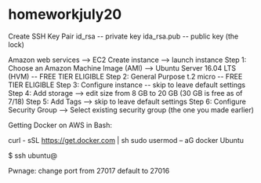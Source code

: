 # homeworkjuly20

Create SSH Key Pair
id_rsa -- private key
ida_rsa.pub -- public key (the lock)

Amazon web services --> EC2
Create instance --> launch instance
Step 1: Choose an Amazon Machine Image (AMI) --> Ubuntu Server 16.04 LTS (HVM) -- FREE TIER ELIGIBLE
Step 2: General Purpose t.2 micro -- FREE TIER ELIGIBLE
Step 3: Configure instance -- skip to leave default settings
Step 4: Add storage --> edit size from 8 GB to 20 GB (30 GB is free as of 7/18)
Step 5: Add Tags --> skip to leave default settings
Step 6: Configure Security Group --> Select existing security group (the one you made earlier)

Getting Docker on AWS in Bash:

curl - sSL https://get.docker.com | sh
sudo usermod – aG docker Ubuntu

$ ssh ubuntu@<IP>


Pwnage: change port from 27017 default to 27016

